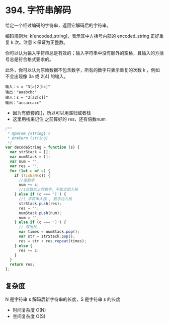 # 394. 字符串解码
给定一个经过编码的字符串，返回它解码后的字符串。

编码规则为: k[encoded_string]，表示其中方括号内部的 encoded_string 正好重复 k 次。注意 k 保证为正整数。

你可以认为输入字符串总是有效的；输入字符串中没有额外的空格，且输入的方括号总是符合格式要求的。

此外，你可以认为原始数据不包含数字，所有的数字只表示重复的次数 k ，例如不会出现像 3a 或 2[4] 的输入。
```
输入：s = "3[a]2[bc]"
输出："aaabcbc"
输入：s = "3[a2[c]]"
输出："accaccacc"
```

- 因为有嵌套的[]，所以可以用递归或者栈
- 这里用栈来记住 之前算好的 res，还有倍数num

```js
/**
 * @param {string} s
 * @return {string}
 */
var decodeString = function (s) {
  var strStack = [];
  var numStack = [];
  var num = '';
  var res = '';
  for (let c of s) {
    if (!isNaN(c)) {
      //是数字
      num += c;
      //1位数以上的数字，不能立即入栈
    } else if (c === '[') {
      //[ 字符串入栈 , 数字也入栈
      strStack.push(res);
      res = '';
      numStack.push(num);
      num = '';
    } else if (c === ']') {
      // 双出栈
      var times = numStack.pop();
      var str = strStack.pop();
      res = str + res.repeat(times);
    } else {
      res += c;
    }
  }
  return res;
};
```

## 复杂度

N 是字符串 s 解码后新字符串的长度，S 是字符串 s 的长度

- 时间复杂度 O(N)
- 空间复杂度 O(S)
